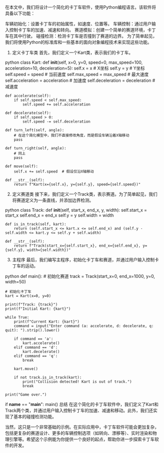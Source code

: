 在本文中，我们将设计一个简化的卡丁车软件，使用Python编程语言。该软件将具备以下功能：

车辆初始化：设置卡丁车的初始属性，如速度、位置等。
车辆控制：通过用户输入控制卡丁车的加速、减速和转向。
赛道模拟：创建一个简单的赛道环境，卡丁车在其中行驶。
碰撞检测：检测卡丁车是否撞到了赛道的边界。
为了简单起见，我们将使用Python的标准库和一些基本的面向对象编程技术来实现这些功能。

1. 定义卡丁车类
首先，我们定义一个Kart类，表示我们的卡丁车。

python
class Kart:
    def __init__(self, x=0, y=0, speed=0, max_speed=100, acceleration=10, deceleration=5):
        self.x = x  # X坐标
        self.y = y  # Y坐标
        self.speed = speed  # 当前速度
        self.max_speed = max_speed  # 最大速度
        self.acceleration = acceleration  # 加速度
        self.deceleration = deceleration  # 减速度
 
    def accelerate(self):
        if self.speed < self.max_speed:
            self.speed += self.acceleration
 
    def decelerate(self):
        if self.speed > 0:
            self.speed -= self.deceleration
 
    def turn_left(self, angle):
        # 在这个简化模型中，我们不直接修改角度，而是假设车辆沿着X轴移动
        pass
 
    def turn_right(self, angle):
        # 同上
        pass
 
    def move(self):
        self.x += self.speed  # 假设仅沿X轴移动
 
    def __str__(self):
        return f"Kart(x={self.x}, y={self.y}, speed={self.speed})"
2. 定义赛道类
接下来，我们定义一个Track类，表示赛道。为了简单起见，我们将赛道定义为一条直线，并添加边界检测。

python
class Track:
    def __init__(self, start_x, end_x, y, width):
        self.start_x = start_x
        self.end_x = end_x
        self.y = y
        self.width = width
 
    def is_in_track(self, kart):
        return (self.start_x <= kart.x <= self.end_x) and (self.y - self.width <= kart.y <= self.y + self.width)
 
    def __str__(self):
        return f"Track(start_x={self.start_x}, end_x={self.end_x}, y={self.y}, width={self.width})"
3. 主程序
最后，我们编写主程序，初始化卡丁车和赛道，并通过用户输入控制卡丁车的运动。

python
def main():
    # 初始化赛道
    track = Track(start_x=0, end_x=1000, y=0, width=50)
 
    # 初始化卡丁车
    kart = Kart(x=0, y=0)
 
    print(f"Track: {track}")
    print(f"Initial Kart: {kart}")
 
    while True:
        print(f"Current Kart: {kart}")
        command = input("Enter command (a: accelerate, d: decelerate, q: quit): ").strip().lower()
 
        if command == 'a':
            kart.accelerate()
        elif command == 'd':
            kart.decelerate()
        elif command == 'q':
            break
 
        kart.move()
 
        if not track.is_in_track(kart):
            print("Collision detected! Kart is out of track.")
            break
 
    print("Game over.")
 
if __name__ == "__main__":
    main()
总结
在这个简化的卡丁车软件中，我们定义了Kart和Track两个类，并通过用户输入控制卡丁车的加速、减速和移动。此外，我们还实现了基本的碰撞检测功能。

当然，这只是一个非常基础的示例。在实际应用中，卡丁车软件可能会更加复杂，包括更复杂的赛道设计、更多的车辆控制选项（如转向、漂移等）、实时渲染和物理引擎等。希望这个示例能为你提供一个良好的起点，帮助你进一步探索卡丁车软件的开发。
